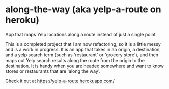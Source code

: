 # along-the-way (aka yelp-a-route on heroku)
App that maps Yelp locations along a route instead of just a single point

This is a completed project that I am now refactoring, so it is a little messy and is a work in progress. It is an app that takes in an origin, a destination, and a yelp search term (such as 'restaurant' or 'grocery store'), and then maps out Yelp search results along the route from the origin to the destination. It is handy when you are headed somewhere and want to know stores or restaurants that are 'along the way'.

Check it out at https://yelp-a-route.herokuapp.com/
